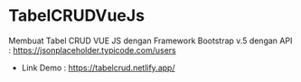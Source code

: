 # TabelCRUDVueJs

Membuat Tabel CRUD VUE JS dengan Framework Bootstrap v.5
dengan API : https://jsonplaceholder.typicode.com/users

* Link Demo : https://tabelcrud.netlify.app/
